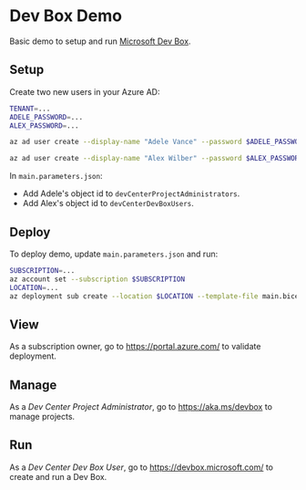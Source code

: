 # Dev Box Demo

Basic demo to setup and run [Microsoft Dev Box](https://azure.microsoft.com/en-us/products/dev-box/).

## Setup

Create two new users in your Azure AD:

```bash
TENANT=...
ADELE_PASSWORD=...
ALEX_PASSWORD=...

az ad user create --display-name "Adele Vance" --password $ADELE_PASSWORD --user-principal-name "adele@$TENANT.onmicrosoft.com"

az ad user create --display-name "Alex Wilber" --password $ALEX_PASSWORD --user-principal-name "alex@$TENANT.onmicrosoft.com"
```

In `main.parameters.json`:

- Add Adele's object id to `devCenterProjectAdministrators`.
- Add Alex's object id to `devCenterDevBoxUsers`.

## Deploy

To deploy demo, update `main.parameters.json` and run:

```bash
SUBSCRIPTION=...
az account set --subscription $SUBSCRIPTION
LOCATION=...
az deployment sub create --location $LOCATION --template-file main.bicep --parameters @main.parameters.json
```

## View

As a subscription owner, go to <https://portal.azure.com/> to validate deployment.

## Manage

As a *Dev Center Project Administrator*, go to <https://aka.ms/devbox> to manage projects.

## Run

As a *Dev Center Dev Box User*, go to <https://devbox.microsoft.com/> to create and run a Dev Box.
